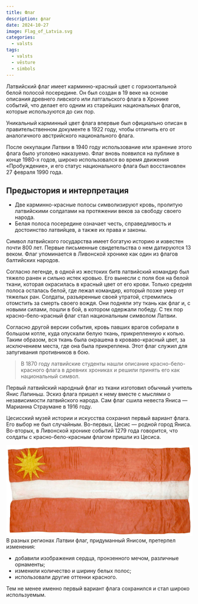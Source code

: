 ```yaml
---
title: Флаг
description: флаг
date: 2024-10-27
image: Flag_of_Latvia.svg
categories:
  - valsts
tags:
  - valsts
  - vēsture
  - simbols
---
```

Латвийский флаг имеет карминно-красный цвет с горизонтальной белой полосой посередине. Он был создан в 19 веке на основе описания древнего ливского или латгальского флага в Хронике событий, что делает его одним из старейших национальных флагов, которые используются до сих пор.

Уникальный карминный цвет флага впервые был официально описан в правительственном документе в 1922 году, чтобы отличить его от аналогичного австрийского национального флага.

После оккупации Латвии в 1940 году использование или хранение этого флага было уголовно наказуемо. Флаг вновь появился на публике в конце 1980-х годов, широко использовался во время движения «Пробуждение», и его статус национального флага был восстановлен 27 февраля 1990 года.

## Предыстория и интерпретация

- Две карминно-красные полосы символизируют кровь, пролитую латвийскими солдатами на протяжении веков за свободу своего народа.
- Белая полоса посередине означает честь, справедливость и достоинство латвийцев, а также их права и законы.

Символ латвийского государства имеет богатую историю и известен почти 800 лет. Первые письменные свидетельства о нем датируются 13 веком. Флаг упоминается в Ливонской хронике как один из флагов балтийских народов.

Согласно легенде, в одной из жестоких битв латвийский командир был тяжело ранен и сильно истек кровью. Его вынесли с поля боя на белой ткани, которая окрасилась в красный цвет от его крови. Только средняя полоса осталась белой, где лежал командир, который позже умер от тяжелых ран. Солдаты, разъяренные своей утратой, стремились отомстить за смерть своего вождя. Они подняли эту ткань как флаг и, с новыми силами, пошли в бой, в котором одержали победу. С тех пор красно-бело-красный флаг стал национальным символом Латвии.

Согласно другой версии события, кровь павших врагов собирали в большом котле, куда опускали белую ткань, прикрепленную к копью. Таким образом, вся ткань была окрашена в кроваво-красный цвет, за исключением места, где она была прикреплена. Этот флаг служил для запугивания противников в бою.

> В 1870 году латвийские студенты нашли описание красно-бело-красного флага в древних хрониках и решили принять его как национальный символ.

Первый латвийский народный флаг из ткани изготовил обычный учитель Янис Лапиньш. Эскиз флага пришел к нему вместе с мыслями о независимости латвийского народа. Сам флаг сшила невеста Яниса — Марианна Страумане в 1916 году.

Цесисский музей истории и искусства сохранил первый вариант флага. Его выбор не был случайным. Во-первых, Цесис — родной город Яниса. Во-вторых, в Ливонской хронике событий 1279 года говорится, что солдаты с красно-бело-красным флагом пришли из Цесиса.


![](content/post/karogs/pirmskarogs.png)
В разных регионах Латвии флаг, придуманный Янисом, претерпел изменения:

- добавили изображения сердца, пронзенного мечом, различные орнаменты;
- изменили количество и ширину белых полос;
- использовали другие оттенки красного.

Тем не менее именно первый вариант флага сохранился и стал широко используемым.
